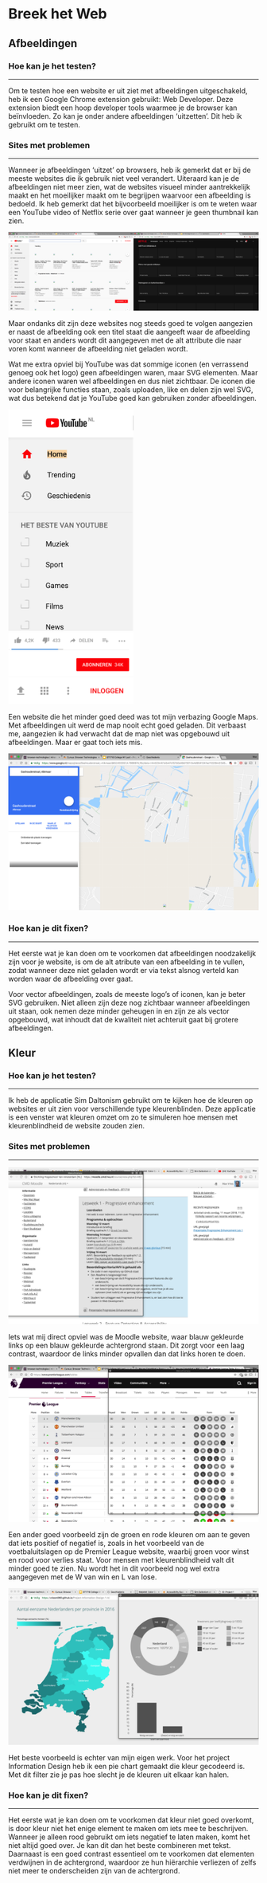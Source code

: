 # Breek het Web

## Afbeeldingen

### Hoe kan je het testen?
---

Om te testen hoe een website er uit ziet met afbeeldingen uitgeschakeld, heb ik een Google Chrome extension gebruikt: Web Developer. Deze extension biedt een hoop developer tools waarmee je de browser kan beïnvloeden. Zo kan je onder andere afbeeldingen ‘uitzetten’. Dit heb ik gebruikt om te testen.

### Sites met problemen
---

Wanneer je afbeeldingen ‘uitzet’ op browsers, heb ik gemerkt dat er bij de meeste websites die ik gebruik niet veel verandert. Uiteraard kan je de afbeeldingen niet meer zien, wat de websites visueel minder aantrekkelijk maakt en het moeilijker maakt om te begrijpen waarvoor een afbeelding is bedoeld. Ik heb gemerkt dat het bijvoorbeeld moeilijker is om te weten waar een YouTube video of Netflix serie over gaat wanneer je geen thumbnail kan zien.

<img src="screenshots/feature-afbeeldingen/youtube-001.png" alt="YouTube homepage zonder afbeeldingen" width="50%"><img src="screenshots/feature-afbeeldingen/netflix.png" alt="Netflix homepage zonder afbeeldingen" width="50%">

Maar ondanks dit zijn deze websites nog steeds goed te volgen aangezien er naast de afbeelding ook een titel staat die aangeeft waar de afbeelding voor staat en anders wordt dit aangegeven met de alt attribute die naar voren komt wanneer de afbeelding niet geladen wordt.

Wat me extra opviel bij YouTube was dat sommige iconen (en verrassend genoeg ook het logo) geen afbeeldingen waren, maar SVG elementen. Maar andere iconen waren wel afbeeldingen en dus niet zichtbaar. De iconen die voor belangrijke functies staan, zoals uploaden, like en delen zijn wel SVG, wat dus betekend dat je YouTube goed kan gebruiken zonder afbeeldingen.

<img src="screenshots/feature-afbeeldingen/youtube-002.png" alt="YouTube iconen" width="50%">

<img src="screenshots/feature-afbeeldingen/youtube-003.png" alt="YouTube like, dislike en delen iconen" width="50%">

<img src="screenshots/feature-afbeeldingen/youtube-004.png" alt="YouTube inloggen en uploaden iconen" width="50%">

Een website die het minder goed deed was tot mijn verbazing Google Maps. Met afbeeldingen uit werd de map nooit echt goed geladen. Dit verbaast me, aangezien ik had verwacht dat de map niet was opgebouwd uit afbeeldingen. Maar er gaat toch iets mis.

<img src="screenshots/feature-afbeeldingen/google-maps.png" alt="Google Maps zonder afbeeldingen">

### Hoe kan je dit fixen?
---

Het eerste wat je kan doen om te voorkomen dat afbeeldingen noodzakelijk zijn voor je website, is om de alt atribute van een afbeelding in te vullen, zodat wanneer deze niet geladen wordt er via tekst alsnog verteld kan worden waar de afbeelding over gaat.

Voor vector afbeeldingen, zoals de meeste logo’s of iconen, kan je beter SVG gebruiken. Niet alleen zijn deze nog zichtbaar wanneer afbeeldingen uit staan, ook nemen deze minder geheugen in en zijn ze als vector opgebouwd, wat inhoudt dat de kwaliteit niet achteruit gaat bij grotere afbeeldingen.


## Kleur

### Hoe kan je het testen?
---

Ik heb de applicatie Sim Daltonism gebruikt om te kijken hoe de kleuren op websites er uit zien voor verschillende type kleurenblinden. Deze applicatie is een venster wat kleuren omzet om zo te simuleren hoe mensen met kleurenblindheid de website zouden zien.

### Sites met problemen
---

<img src="screenshots/feature-kleur/moodle-002.png" alt="Moodle website kleuren">

Iets wat mij direct opviel was de Moodle website, waar blauw gekleurde links op een blauw gekleurde achtergrond staan. Dit zorgt voor een laag contrast, waardoor de links minder opvallen dan dat links horen te doen.

<img src="screenshots/feature-kleur/premier-league.png" alt="Premier League tabel kleuren">

Een ander goed voorbeeld zijn de groen en rode kleuren om aan te geven dat iets positief of negatief is, zoals in het voorbeeld van de voetbaluitslagen op de Premier League website, waarbij groen voor winst en rood voor verlies staat. Voor mensen met kleurenblindheid valt dit minder goed te zien. Nu wordt het in dit voorbeeld nog wel extra aangegeven met de W van win en L van lose.

<img src="screenshots/feature-kleur/information-design-project1-003.png" alt="Information Design Project 1 Kleuren">

Het beste voorbeeld is echter van mijn eigen werk. Voor het project Information Design heb ik een pie chart gemaakt die kleur gecodeerd is. Met dit filter zie je pas hoe slecht je de kleuren uit elkaar kan halen.

### Hoe kan je dit fixen?
---

Het eerste wat je kan doen om te voorkomen dat kleur niet goed overkomt, is door kleur niet het enige element te maken om iets mee te beschrijven. Wanneer je alleen rood gebruikt om iets negatief te laten maken, komt het niet altijd goed over. Je kan dit dan het beste combineren met tekst. Daarnaast is een goed contrast essentieel om te voorkomen dat elementen verdwijnen in de achtergrond, waardoor ze hun hiërarchie verliezen of zelfs niet meer te onderscheiden zijn van de achtergrond.
